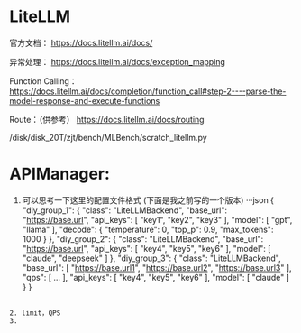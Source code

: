 # LiteLLM
官方文档：
https://docs.litellm.ai/docs/

异常处理：
https://docs.litellm.ai/docs/exception_mapping


Function Calling：
https://docs.litellm.ai/docs/completion/function_call#step-2----parse-the-model-response-and-execute-functions

Route：（供参考）
https://docs.litellm.ai/docs/routing


/disk/disk_20T/zjt/bench/MLBench/scratch_litellm.py

# APIManager:
1. 可以思考一下这里的配置文件格式
(下面是我之前写的一个版本)
···json
{
    "diy_group_1": {
        "class": "LiteLLMBackend",
        "base_url": "https://base.url",
        "api_keys": [
            "key1",
            "key2",
            "key3"
        ],
        "model": [
            "gpt", "llama"
        ],
        "decode": {
            "temperature": 0,
            "top_p": 0.9,
            "max_tokens": 1000
        }
    },
    "diy_group_2": {
        "class": "LiteLLMBackend",
        "base_url": "https://base.url",
        "api_keys": [
            "key4",
            "key5",
            "key6"
        ],
        "model": [
            "claude", "deepseek"
        ]
    },
    "diy_group_3": {
        "class": "LiteLLMBackend",
        "base_url": [
            "https://base.url1",
            "https://base.url2",
            "https://base.url3"
        ],
        "qps": [
            ...
        ],
        "api_keys": [
            "key4",
            "key5",
            "key6"
        ],
        "model": [
            "claude"
        ]
    }
}
```

2. limit，QPS
3. 


